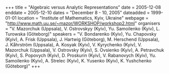 +++
title = "Algebraic versus Analytic Representations"
date = 2005-12-08
enddate = 2005-12-10
dates = "December 8 - 10, 2005"
dateadded = 1999-01-01
location = "Institute of Mathematics, Kyiv, Ukraine"
webpage = "http://www.math.uu.se/~mazor/WORKSHOP/workshop2.html"
organisers = "V. Mazorchuk (Uppsala), V. Ostrovskyy (Kyiv), Yu. Samoilenko (Kyiv), L. Turowska (Göteborg)"
speakers = "V. Bondarenko (Kyiv), Yu. Chapovsky (Kyiv), A. Frisk (Uppsala), J. Hartwig (Göteborg), M. Herschend (Uppsala), J. Kåhrström (Uppsala), A. Kosyak (Kyiv), V. Kyrychenko (Kyiv), V. Mazorchuk (Uppsala), V. Ostrovsky (Kyiv), S. Ovsienko (Kyiv), A. Petravchuk (Kyiv), S. Popovych (Kyiv), D. Proskurin (Kyiv), V. Rabanovych (Kyiv), Yu. Samoilenko (Kyiv), A. Strelec (Kyiv), K. Yusenko (Kyiv), K. Yushchenko (Göteborg)"
+++
